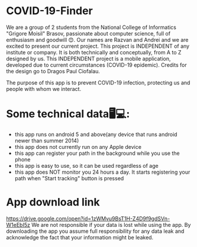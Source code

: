 # COVID-19-Finder
We are a group of 2 students from the National College of Informatics "Grigore Moisil" Brasov, passionate about computer science, full of enthusiasm and goodwill 😊.
Our names are Razvan and Andrei and we are excited to present our current project.
This project is INDEPENDENT of any institute or company. It is both technically and conceptually, from A to Z designed by us.
This INDEPENDENT project is a mobile application, developed due to current circumstances (COVID-19 epidemic).
Credits for the design go to Dragos Paul Ciofalau.

The purpose of this app is to prevent COVID-19 infection, protecting us and people with whom we interact.
# Some technical data🖥️💻:
- this app runs on android 5 and above(any device that runs android newer than summer 2014)
- this app does not currently run on any Apple device
- this app can register your path in the background while you use the phone
- this app is easy to use, so it can be used regardless of age
- this app does NOT monitor you 24 hours a day. It starts registering your path when "Start tracking" button is pressed

# App download link
https://drive.google.com/open?id=1zWMvu9BsT1H-Z4D9f9gdSVn-W1eEbI5z
We are not responsible if your data is lost while using the app. By downloading the app you assume full responsibility for any data leak and acknowledge the fact that your information might be leaked.
